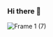 ### Hi there 👋
![Frame 1 (7)](https://github.com/RavinduJr/RavinduJr/assets/86893546/355f4bd4-0bbe-4278-9395-b23000d7a392)
